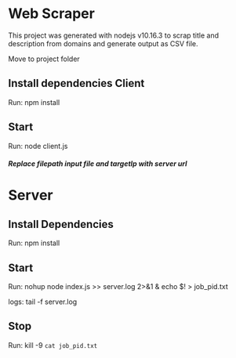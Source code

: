 # Web Scraper

This project was generated with nodejs v10.16.3 to scrap title and description from domains and generate output as CSV file.

Move to project folder

## Install dependencies Client
Run: npm install

## Start
Run: node client.js <filePath> <targetIp>

##### *Replace filepath input file and targetIp with server url*

# Server
## Install Dependencies
Run: npm install

## Start
Run: nohup node index.js >> server.log 2>&1 & echo $! > job_pid.txt

logs: tail -f server.log

## Stop

Run: kill -9 `cat job_pid.txt`
